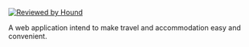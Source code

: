 [![Reviewed by Hound](https://img.shields.io/badge/Reviewed_by-Hound-8E64B0.svg)](https://houndci.com)

A web application intend to make travel and accommodation easy and convenient.